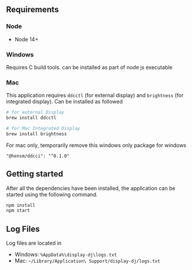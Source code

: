 ## Requirements

### Node

- Node 14+

### Windows

Requires C build tools. can be installed as part of node js executable

### Mac

This application requires `ddcctl` (for external display) and `brightness` (for integrated display). Can be installed as followed

```bash
# for external Display
brew install ddcctl

# for Mac Integrated Display
brew install brightness
```

For mac only, temporarily remove this windows only package for windows

```
"@hensm/ddcci": "^0.1.0"
```

## Getting started

After all the dependencies have been installed, the application can be started using the following command.

```bash
npm install
npm start
```


## Log Files
Log files are located in

- Windows: `%AppData%\display-dj\logs.txt`
- Mac: `~/Library/Application\ Support/display-dj/logs.txt`
